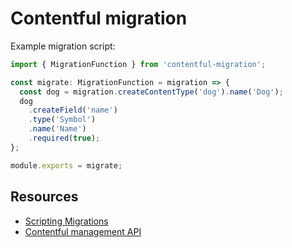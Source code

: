 # Contentful migration

Example migration script:

```ts
import { MigrationFunction } from 'contentful-migration';

const migrate: MigrationFunction = migration => {
  const dog = migration.createContentType('dog').name('Dog');
  dog
    .createField('name')
    .type('Symbol')
    .name('Name')
    .required(true);
};

module.exports = migrate;
```

## Resources

- [Scripting Migrations](https://www.contentful.com/developers/docs/tutorials/cli/scripting-migrations/)
- [Contentful management API](https://github.com/contentful/contentful-management.js)
